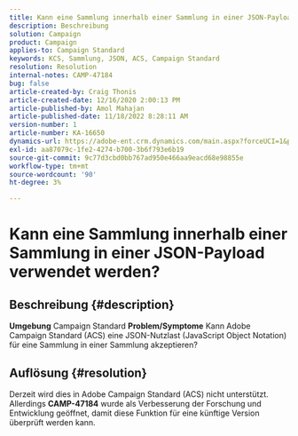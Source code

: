 ```yaml
---
title: Kann eine Sammlung innerhalb einer Sammlung in einer JSON-Payload verwendet werden?
description: Beschreibung
solution: Campaign
product: Campaign
applies-to: Campaign Standard
keywords: KCS, Sammlung, JSON, ACS, Campaign Standard
resolution: Resolution
internal-notes: CAMP-47184
bug: false
article-created-by: Craig Thonis
article-created-date: 12/16/2020 2:00:13 PM
article-published-by: Amol Mahajan
article-published-date: 11/18/2022 8:28:11 AM
version-number: 1
article-number: KA-16650
dynamics-url: https://adobe-ent.crm.dynamics.com/main.aspx?forceUCI=1&pagetype=entityrecord&etn=knowledgearticle&id=427fb3fd-a63f-eb11-a813-000d3a3038a2
exl-id: aa87079c-1fe2-4274-b700-3b6f793e6b19
source-git-commit: 9c77d3cbd0bb767ad950e466aa9eacd68e98855e
workflow-type: tm+mt
source-wordcount: '90'
ht-degree: 3%

---
```


# Kann eine Sammlung innerhalb einer Sammlung in einer JSON-Payload verwendet werden?

## Beschreibung {#description}

<b>Umgebung</b>
Campaign Standard
<b>Problem/Symptome</b>
Kann Adobe Campaign Standard (ACS) eine JSON-Nutzlast (JavaScript Object Notation) für eine Sammlung in einer Sammlung akzeptieren?


## Auflösung {#resolution}


Derzeit wird dies in Adobe Campaign Standard (ACS) nicht unterstützt. Allerdings <b>CAMP-47184</b> wurde als Verbesserung der Forschung und Entwicklung geöffnet, damit diese Funktion für eine künftige Version überprüft werden kann.
